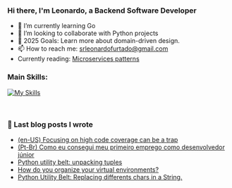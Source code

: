 ### Hi there, I'm Leonardo, a Backend Software Developer

- 🌱 I’m currently learning Go
- 👯 I’m looking to collaborate with Python projects
- 🥅 2025 Goals: Learn more about domain-driven design.
- 📫 How to reach me: srleonardofurtado@gmail.com
- Currently reading: [Microservices patterns](https://microservices.io/book)

### Main Skills:
[![My Skills](https://skillicons.dev/icons?i=python,django,js,react,postgresql)](https://skillicons.dev)
  

<br/>

### 📕 Last blog posts I wrote

<!-- BLOG-POST-LIST:START -->
- [(en-US) Focusing on high code coverage can be a trap ](https://dev.to/furtleo/focusing-on-high-code-coverage-can-be-a-trap-5644)
- [(Pt-Br) Como eu consegui meu primeiro emprego como desenvolvedor júnior ](https://dev.to/furtleo/como-eu-consegui-meu-primeiro-emprego-como-desenvolvedor-junior-1oaa)
- [Python utility belt: unpacking tuples](https://dev.to/furtleo/python-utility-belt-unpacking-tuples-fal)
- [How do you organize your virtual environments?](https://dev.to/furtleo/how-do-you-organize-your-virtual-environments-1gk)
- [Python Utility Belt: Replacing differents chars in a String.](https://dev.to/furtleo/python-utility-belt-replacing-differents-chars-in-a-string-21ko)
<!-- BLOG-POST-LIST:END -->
